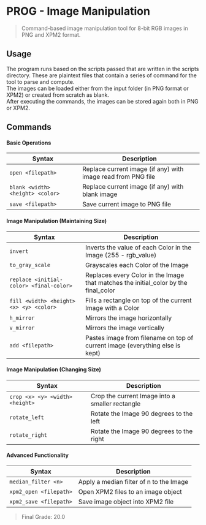 # PROG - Image Manipulation

> Command-based image manipulation tool for 8-bit RGB images in PNG and XPM2 format.

## Usage

The program runs based on the scripts passed that are written in the scripts directory. These are plaintext files that contain a series of command for the tool to parse and compute.  
The images can be loaded either from the input folder (in PNG format or XPM2) or created from scratch as blank.  
After executing the commands, the images can be stored again both in PNG or XPM2.  

## Commands

#### Basic Operations

| Syntax | Description |
| --- | --- | 
| `open <filepath>` | Replace current image (if any) with image read from PNG file
| `blank <width> <height> <color>` | Replace current image (if any) with blank image
| `save <filepath>` | Save current image to PNG file

#### Image Manipulation (Maintaining Size)

| Syntax | Description |
| --- | --- | 
| `invert` | Inverts the value of each Color in the Image (255 - rgb_value)
| `to_gray_scale` | Grayscales each Color of the Image
| `replace <initial-color> <final-color>` | Replaces every Color in the Image that matches  the initial_color by the final_color
| `fill <width> <height> <x> <y> <color>` | Fills a rectangle on top of the current Image with a Color
| `h_mirror` | Mirrors the image horizontally
| `v_mirror` | Mirrors the image vertically
| `add <filepath>` | Pastes image from filename on top of current image (everything else is kept) |

#### Image Manipulation (Changing Size)

| Syntax | Description |
| --- | --- | 
| `crop <x> <y> <width> <height>` | Crop the current Image into a smaller rectangle
| `rotate_left` | Rotate the Image 90 degrees to the left
| `rotate_right` | Rotate the Image 90 degrees to the right

#### Advanced Functionality

| Syntax | Description |
| --- | --- | 
| `median_filter <n>` | Apply a median filter of n to the Image
| `xpm2_open <filepath>` | Open XPM2 files to an image object
| `xpm2_save <filepath>` | Save image object into XPM2 file

> Final Grade: 20.0
